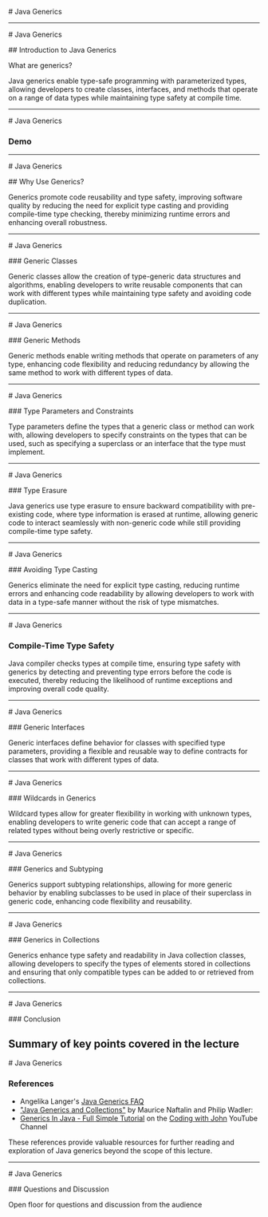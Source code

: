 # Java Generics

---
# Java Generics

## Introduction to Java Generics

What are generics?

Java generics enable type-safe programming with parameterized types, allowing developers to create classes, interfaces, and methods that operate on a range of data types while maintaining type safety at compile time.

---
# Java Generics

### Demo

---

# Java Generics

## Why Use Generics?

Generics promote code reusability and type safety, improving software quality by reducing the need for explicit type casting and providing compile-time type checking, thereby minimizing runtime errors and enhancing overall robustness.

---
# Java Generics

### Generic Classes

Generic classes allow the creation of type-generic data structures and algorithms, enabling developers to write reusable components that can work with different types while maintaining type safety and avoiding code duplication.

---
# Java Generics

### Generic Methods

Generic methods enable writing methods that operate on parameters of any type, enhancing code flexibility and reducing redundancy by allowing the same method to work with different types of data.

---
# Java Generics

### Type Parameters and Constraints

Type parameters define the types that a generic class or method can work with, allowing developers to specify constraints on the types that can be used, such as specifying a superclass or an interface that the type must implement.


---
# Java Generics

### Type Erasure

Java generics use type erasure to ensure backward compatibility with pre-existing code, where type information is erased at runtime, allowing generic code to interact seamlessly with non-generic code while still providing compile-time type safety.

---
# Java Generics

### Avoiding Type Casting

Generics eliminate the need for explicit type casting, reducing runtime errors and enhancing code readability by allowing developers to work with data in a type-safe manner without the risk of type mismatches.

---
# Java Generics

### Compile-Time Type Safety

Java compiler checks types at compile time, ensuring type safety with generics by detecting and preventing type errors before the code is executed, thereby reducing the likelihood of runtime exceptions and improving overall code quality.

---
# Java Generics

### Generic Interfaces

Generic interfaces define behavior for classes with specified type parameters, providing a flexible and reusable way to define contracts for classes that work with different types of data.

---
# Java Generics

### Wildcards in Generics

Wildcard types allow for greater flexibility in working with unknown types, enabling developers to write generic code that can accept a range of related types without being overly restrictive or specific.

---
# Java Generics

### Generics and Subtyping

Generics support subtyping relationships, allowing for more generic behavior by enabling subclasses to be used in place of their superclass in generic code, enhancing code flexibility and reusability.

---
# Java Generics

### Generics in Collections

Generics enhance type safety and readability in Java collection classes, allowing developers to specify the types of elements stored in collections and ensuring that only compatible types can be added to or retrieved from collections.

---
# Java Generics

### Conclusion

Summary of key points covered in the lecture
---
# Java Generics

### References

- Angelika Langer's [Java Generics FAQ](http://www.angelikalanger.com/GenericsFAQ/JavaGenericsFAQ.html)
- ["Java Generics and Collections"](https://github.com/athenaeum-brew/generics-example/blob/main/pdf/Maurice_Naftalin_and_Philip_Wadler-Java_Generics_and_Collections-EN.pdf) by Maurice Naftalin and Philip Wadler: 
- [Generics In Java - Full Simple Tutorial](https://youtu.be/K1iu1kXkVoA?si=rQtiuRp-ACL5pehE) on the [Coding with John](https://www.youtube.com/@CodingWithJohn) YouTube Channel

These references provide valuable resources for further reading and exploration of Java generics beyond the scope of this lecture.

---
# Java Generics

### Questions and Discussion

Open floor for questions and discussion from the audience
